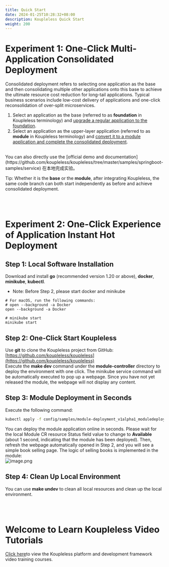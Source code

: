 ```yaml
---
title: Quick Start
date: 2024-01-25T10:28:32+08:00
description: Koupleless Quick Start
weight: 200
---
```


# Experiment 1: One-Click Multi-Application Consolidated Deployment

Consolidated deployment refers to selecting one application as the base and then consolidating multiple other applications onto this base to achieve the ultimate resource cost reduction for long-tail applications. Typical business scenarios include low-cost delivery of applications and one-click reconsolidation of over-split microservices.

1. Select an application as the base (referred to as **foundation** in Koupleless terminology) and [upgrade a regular application to the foundation](/docs/tutorials/base-create/springboot-and-sofaboot/).
2. Select an application as the upper-layer application (referred to as **module** in Koupleless terminology) and [convert it to a module application and complete the consolidated deployment](/docs/tutorials/module-create/springboot-and-sofaboot/).
<br/>
You can also directly use the [official demo and documentation](https://github.com/koupleless/koupleless/tree/master/samples/springboot-samples/service) 在本地完成实验。 

Tip: Whether it is the **base** or the **module**, after integrating Koupleless, the same code branch can both start independently as before and achieve consolidated deployment.

<br/>
<br/>


# Experiment 2: One-Click Experience of Application Instant Hot Deployment

## Step 1: Local Software Installation
Download and install **go** (recommended version 1.20 or above), **docker**, **minikube**, **kubectl**.
- Note: Before Step 2, please start docker and minikube
```shell
# For macOS, run the following commands:
# open --background -a Docker
open --background -a Docker

# minikube start
minikube start
```

## Step 2: One-Click Start Koupleless
Use **git** to clone the Koupleless project from GitHub: [https://github.com/koupleless/koupleless](https://github.com/koupleless/koupleless) <br />Execute the **make dev** command under the **module-controller** directory to deploy the environment with one click. The minikube service command will be automatically executed to pop up a webpage. Since you have not yet released the module, the webpage will not display any content.

## Step 3: Module Deployment in Seconds
Execute the following command:
```bash
kubectl apply -f config/samples/module-deployment_v1alpha1_moduledeployment_provider.yaml
```
You can deploy the module application online in seconds. Please wait for the local Module CR resource Status field value to change to **Available** (about 1 second, indicating that the module has been deployed). Then, refresh the webpage automatically opened in Step 2, and you will see a simple book selling page. The logic of selling books is implemented in the module: <br />![image.png](https://intranetproxy.alipay.com/skylark/lark/0/2023/png/671/1694161452232-15aec134-3b2a-491f-9295-0c5f8f7341af.png#clientId=ue383ca9b-aa63-4&from=paste&height=443&id=ub3eb7eb8&originHeight=1318&originWidth=1626&originalType=binary&ratio=2&rotation=0&showTitle=false&size=168110&status=done&style=none&taskId=u07f60163-67e4-42fa-bc41-76e43a09c1f&title=&width=546)

## Step 4: Clean Up Local Environment
You can use **make undev** to clean all local resources and clean up the local environment.

<br/>
<br/>

# Welcome to Learn Koupleless Video Tutorials

[Click here](/docs/video-training/)to view the Koupleless platform and development framework video training courses.
